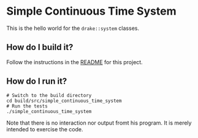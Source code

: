 # Simple Continuous Time System

This is the hello world for the `drake::system` classes.

## How do I build it?

Follow the instructions in the [README](../../README.md) for this project.

## How do I run it?

```
# Switch to the build directory
cd build/src/simple_continuous_time_system
# Run the tests
./simple_continuous_time_system
```

Note that there is no interaction nor output fromt his program. It is merely intended to exercise the code.